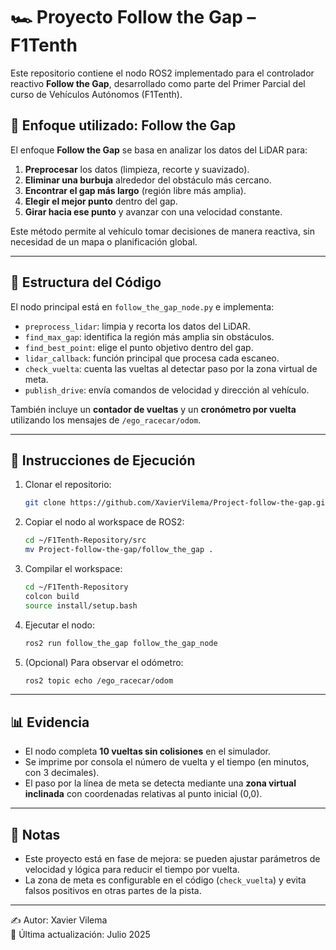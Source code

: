 
# 🏎️ Proyecto Follow the Gap – F1Tenth

Este repositorio contiene el nodo ROS2 implementado para el controlador reactivo **Follow the Gap**, desarrollado como parte del Primer Parcial del curso de Vehículos Autónomos (F1Tenth).

## 📌 Enfoque utilizado: Follow the Gap

El enfoque **Follow the Gap** se basa en analizar los datos del LiDAR para:

1. **Preprocesar** los datos (limpieza, recorte y suavizado).
2. **Eliminar una burbuja** alrededor del obstáculo más cercano.
3. **Encontrar el gap más largo** (región libre más amplia).
4. **Elegir el mejor punto** dentro del gap.
5. **Girar hacia ese punto** y avanzar con una velocidad constante.

Este método permite al vehículo tomar decisiones de manera reactiva, sin necesidad de un mapa o planificación global.

---

## 🧠 Estructura del Código

El nodo principal está en `follow_the_gap_node.py` e implementa:

- `preprocess_lidar`: limpia y recorta los datos del LiDAR.
- `find_max_gap`: identifica la región más amplia sin obstáculos.
- `find_best_point`: elige el punto objetivo dentro del gap.
- `lidar_callback`: función principal que procesa cada escaneo.
- `check_vuelta`: cuenta las vueltas al detectar paso por la zona virtual de meta.
- `publish_drive`: envía comandos de velocidad y dirección al vehículo.

También incluye un **contador de vueltas** y un **cronómetro por vuelta** utilizando los mensajes de `/ego_racecar/odom`.

---

## 🚀 Instrucciones de Ejecución

1. Clonar el repositorio:
   ```bash
   git clone https://github.com/XavierVilema/Project-follow-the-gap.git
   ```

2. Copiar el nodo al workspace de ROS2:
   ```bash
   cd ~/F1Tenth-Repository/src
   mv Project-follow-the-gap/follow_the_gap .
   ```

3. Compilar el workspace:
   ```bash
   cd ~/F1Tenth-Repository
   colcon build
   source install/setup.bash
   ```

4. Ejecutar el nodo:
   ```bash
   ros2 run follow_the_gap follow_the_gap_node
   ```

5. (Opcional) Para observar el odómetro:
   ```bash
   ros2 topic echo /ego_racecar/odom
   ```

---

## 📊 Evidencia

- El nodo completa **10 vueltas sin colisiones** en el simulador.
- Se imprime por consola el número de vuelta y el tiempo (en minutos, con 3 decimales).
- El paso por la línea de meta se detecta mediante una **zona virtual inclinada** con coordenadas relativas al punto inicial (0,0).

---

## 🔁 Notas

- Este proyecto está en fase de mejora: se pueden ajustar parámetros de velocidad y lógica para reducir el tiempo por vuelta.
- La zona de meta es configurable en el código (`check_vuelta`) y evita falsos positivos en otras partes de la pista.

---

✍️ Autor: Xavier Vilema  
📅 Última actualización: Julio 2025
